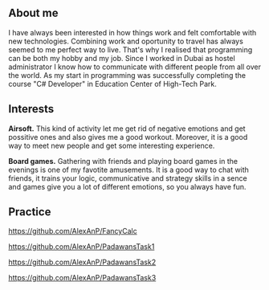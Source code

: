 ## About me
I have always been interested in how things work and felt comfortable with new technologies. Combining work and oportunity to travel has always seemed to me perfect way to live. That's why I realised that programming can be both my hobby and my job. 
Since I worked in Dubai as hostel administrator I know how to communicate with different people from all over the world. 
As my start in programming was successfully completing the course "C# Developer" in Education Center of High-Tech Park.

## Interests
**Airsoft.** This kind of activity let me get rid of negative emotions and get possitive ones and also gives me a good workout. Moreover, it is a good way to meet new people and get some interesting experience.

**Board games.** Gathering with friends and playing board games in the evenings is one of my favotite amusements. It is a good way to chat with friends, it trains your logic, communicative and strategy skills in a sence and games give you a lot of different emotions, so you always have fun.

## Practice
https://github.com/AlexAnP/FancyCalc

https://github.com/AlexAnP/PadawansTask1

https://github.com/AlexAnP/PadawansTask2

https://github.com/AlexAnP/PadawansTask3


